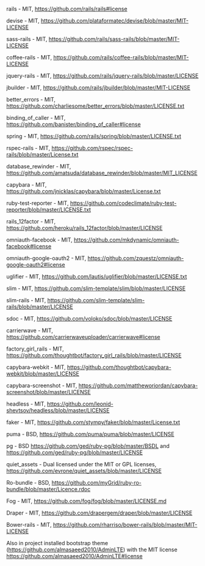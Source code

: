 rails - MIT, https://github.com/rails/rails#license

devise - MIT, https://github.com/plataformatec/devise/blob/master/MIT-LICENSE

sass-rails - MIT, https://github.com/rails/sass-rails/blob/master/MIT-LICENSE

coffee-rails - MIT, https://github.com/rails/coffee-rails/blob/master/MIT-LICENSE

jquery-rails - MIT, https://github.com/rails/jquery-rails/blob/master/LICENSE

jbuilder - MIT, https://github.com/rails/jbuilder/blob/master/MIT-LICENSE

better_errors - MIT, https://github.com/charliesome/better_errors/blob/master/LICENSE.txt

binding_of_caller - MIT, https://github.com/banister/binding_of_caller#license

spring - MIT, https://github.com/rails/spring/blob/master/LICENSE.txt

rspec-rails - MIT, https://github.com/rspec/rspec-rails/blob/master/License.txt

database_rewinder - MIT, https://github.com/amatsuda/database_rewinder/blob/master/MIT_LICENSE

capybara - MIT, https://github.com/jnicklas/capybara/blob/master/License.txt

ruby-test-reporter - MIT, https://github.com/codeclimate/ruby-test-reporter/blob/master/LICENSE.txt

rails_12factor - MIT, https://github.com/heroku/rails_12factor/blob/master/LICENSE

omniauth-facebook - MIT, https://github.com/mkdynamic/omniauth-facebook#license

omniauth-google-oauth2 - MIT, https://github.com/zquestz/omniauth-google-oauth2#license

uglifier - MIT, https://github.com/lautis/uglifier/blob/master/LICENSE.txt

slim - MIT, https://github.com/slim-template/slim/blob/master/LICENSE

slim-rails - MIT, https://github.com/slim-template/slim-rails/blob/master/LICENSE

sdoc - MIT, https://github.com/voloko/sdoc/blob/master/LICENSE

carrierwave - MIT, https://github.com/carrierwaveuploader/carrierwave#license

factory_girl_rails - MIT, https://github.com/thoughtbot/factory_girl_rails/blob/master/LICENSE

capybara-webkit - MIT, https://github.com/thoughtbot/capybara-webkit/blob/master/LICENSE

capybara-screenshot - MIT, https://github.com/mattheworiordan/capybara-screenshot/blob/master/LICENSE

headless - MIT, https://github.com/leonid-shevtsov/headless/blob/master/LICENSE

faker - MIT, https://github.com/stympy/faker/blob/master/License.txt

puma - BSD, https://github.com/puma/puma/blob/master/LICENSE

pg - BSD https://github.com/ged/ruby-pg/blob/master/BSDL and https://github.com/ged/ruby-pg/blob/master/LICENSE

quiet_assets - Dual licensed under the MIT or GPL licenses, https://github.com/evrone/quiet_assets/blob/master/LICENSE

Ro-bundle - BSD, https://github.com/myGrid/ruby-ro-bundle/blob/master/Licence.rdoc

Fog - MIT, https://github.com/fog/fog/blob/master/LICENSE.md

Draper - MIT, https://github.com/drapergem/draper/blob/master/LICENSE

Bower-rails - MIT, https://github.com/rharriso/bower-rails/blob/master/MIT-LICENSE

Also in project installed bootstrap theme (https://github.com/almasaeed2010/AdminLTE) with the MIT license https://github.com/almasaeed2010/AdminLTE#license
